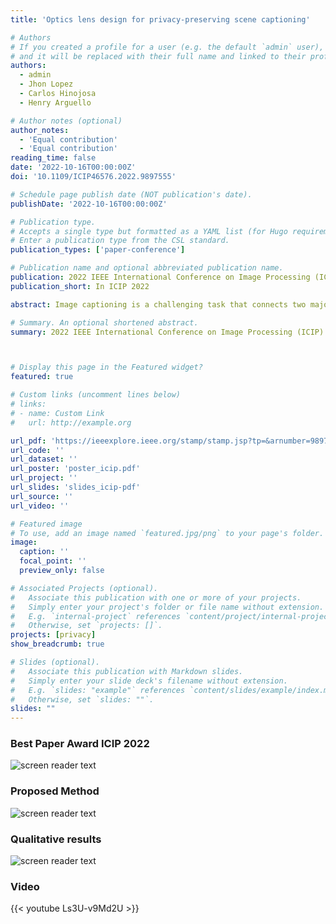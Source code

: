 ```yaml
---
title: 'Optics lens design for privacy-preserving scene captioning'

# Authors
# If you created a profile for a user (e.g. the default `admin` user), write the username (folder name) here
# and it will be replaced with their full name and linked to their profile.
authors:
  - admin
  - Jhon Lopez
  - Carlos Hinojosa
  - Henry Arguello

# Author notes (optional)
author_notes:
  - 'Equal contribution'
  - 'Equal contribution'
reading_time: false
date: '2022-10-16T00:00:00Z'
doi: '10.1109/ICIP46576.2022.9897555'

# Schedule page publish date (NOT publication's date).
publishDate: '2022-10-16T00:00:00Z'

# Publication type.
# Accepts a single type but formatted as a YAML list (for Hugo requirements).
# Enter a publication type from the CSL standard.
publication_types: ['paper-conference']

# Publication name and optional abbreviated publication name.
publication: 2022 IEEE International Conference on Image Processing (ICIP)
publication_short: In ICIP 2022

abstract: Image captioning is a challenging task that connects two major artificial intelligence fields, computer vision and natural language processing. Image captioning models use traditional images to generate a natural language description of the scene. However, the scene could contain private information that we want to hide but still generate the captions. Inspired by the trend of jointly designing optics and algorithms, this paper addresses the problem of privacy-preserving scene captioning. Our approach promotes privacy preservation, by hiding the faces in the images, during the acquisition process with a designed refractive camera lens while extracting useful features to perform image captioning. The refractive lens and an image captioning deep network architecture are optimized end-to-end to generate descriptions directly from the blurred images. Simulations show that our privacy-preserving approach degrades private visual attributes (e.g., face detection fails with our distorted images) while achieving comparable captioning performance with traditional non-private methods on the COCO dataset.

# Summary. An optional shortened abstract.
summary: 2022 IEEE International Conference on Image Processing (ICIP)



# Display this page in the Featured widget?
featured: true

# Custom links (uncomment lines below)
# links:
# - name: Custom Link
#   url: http://example.org

url_pdf: 'https://ieeexplore.ieee.org/stamp/stamp.jsp?tp=&arnumber=9897555'
url_code: ''
url_dataset: ''
url_poster: 'poster_icip.pdf'
url_project: ''
url_slides: 'slides_icip-pdf'
url_source: ''
url_video: ''

# Featured image
# To use, add an image named `featured.jpg/png` to your page's folder.
image:
  caption: ''
  focal_point: ''
  preview_only: false

# Associated Projects (optional).
#   Associate this publication with one or more of your projects.
#   Simply enter your project's folder or file name without extension.
#   E.g. `internal-project` references `content/project/internal-project/index.md`.
#   Otherwise, set `projects: []`.
projects: [privacy]
show_breadcrumb: true

# Slides (optional).
#   Associate this publication with Markdown slides.
#   Simply enter your slide deck's filename without extension.
#   E.g. `slides: "example"` references `content/slides/example/index.md`.
#   Otherwise, set `slides: ""`.
slides: ""
---
```


### Best Paper Award ICIP 2022
![screen reader text](/icip2022/image.png )

### Proposed Method 
![screen reader text](/icip2022/model-1.png "Proposed end-to-end (2PSC) model. The optical encoder consists of a camera with a refractive lens. The decoder consists of convolutional feature extraction and an LSTM with attention, which generates a description from the privacy image")

### Qualitative results
![screen reader text](/icip2022/Captions-1.png "Qualitative results on the COCO dataset test set. Under each privacy image, we show the caption obtained by each model, and under the original image, we show the ground truth caption. We compute the PSNR between the original and distorted images for each approach")

### Video
{{< youtube Ls3U-v9Md2U >}}
